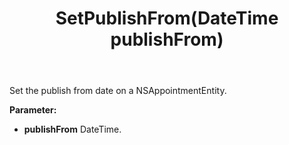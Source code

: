 ﻿---
uid: crmscript_ref_NSAppointmentEntity_SetPublishFrom
title: SetPublishFrom(DateTime publishFrom)
intellisense: NSAppointmentEntity.SetPublishFrom
keywords: NSAppointmentEntity, SetPublishFrom
so.topic: reference
---

Set the publish from date on a NSAppointmentEntity.

**Parameter:** 
 - **publishFrom** DateTime.

